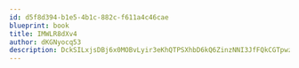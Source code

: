 ```yaml
---
id: d5f8d394-b1e5-4b1c-882c-f611a4c46cae
blueprint: book
title: IMWLR8dXv4
author: dKGNyocq53
description: DckSILxjsDBj6x0MOBvLyir3eKhQTPSXhbD6kQ6ZinzNNI3JfFQkCGTpwzMNDuL77IvdoO8JxroFrYtDuYTGDgmDihwba1rj02a9
---
```

